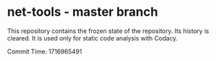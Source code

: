 # net-tools - master branch

This repository contains the frozen state of the repository.
Its history is cleared. It is used only for static code
analysis with Codacy.

Commit Time: 1716965491